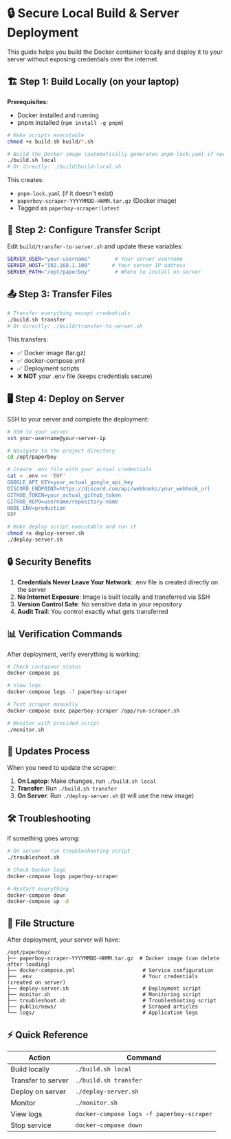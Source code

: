 # 🔒 Secure Local Build & Server Deployment

This guide helps you build the Docker container locally and deploy it to your server without exposing credentials over the internet.

## 🏗️ **Step 1: Build Locally (on your laptop)**

**Prerequisites:**
- Docker installed and running
- pnpm installed (`npm install -g pnpm`)

```bash
# Make scripts executable
chmod +x build.sh build/*.sh

# Build the Docker image (automatically generates pnpm-lock.yaml if needed)
./build.sh local
# Or directly: ./build/build-local.sh
```

This creates:
- `pnpm-lock.yaml` (if it doesn't exist)
- `paperboy-scraper-YYYYMMDD-HHMM.tar.gz` (Docker image)
- Tagged as `paperboy-scraper:latest`

## 📡 **Step 2: Configure Transfer Script**

Edit `build/transfer-to-server.sh` and update these variables:
```bash
SERVER_USER="your-username"        # Your server username
SERVER_HOST="192.168.1.100"       # Your server IP address
SERVER_PATH="/opt/paperboy"        # Where to install on server
```

## 📤 **Step 3: Transfer Files**

```bash
# Transfer everything except credentials
./build.sh transfer
# Or directly: ./build/transfer-to-server.sh
```

This transfers:
- ✅ Docker image (tar.gz)
- ✅ docker-compose.yml
- ✅ Deployment scripts
- ❌ **NOT** your .env file (keeps credentials secure)

## 🖥️ **Step 4: Deploy on Server**

SSH to your server and complete the deployment:

```bash
# SSH to your server
ssh your-username@your-server-ip

# Navigate to the project directory
cd /opt/paperboy

# Create .env file with your actual credentials
cat > .env << 'EOF'
GOOGLE_API_KEY=your_actual_google_api_key
DISCORD_ENDPOINT=https://discord.com/api/webhooks/your_webhook_url
GITHUB_TOKEN=your_actual_github_token
GITHUB_REPO=username/repository-name
NODE_ENV=production
EOF

# Make deploy script executable and run it
chmod +x deploy-server.sh
./deploy-server.sh
```

## 🔒 **Security Benefits**

1. **Credentials Never Leave Your Network**: .env file is created directly on the server
2. **No Internet Exposure**: Image is built locally and transferred via SSH
3. **Version Control Safe**: No sensitive data in your repository
4. **Audit Trail**: You control exactly what gets transferred

## 📊 **Verification Commands**

After deployment, verify everything is working:

```bash
# Check container status
docker-compose ps

# View logs
docker-compose logs -f paperboy-scraper

# Test scraper manually
docker-compose exec paperboy-scraper /app/run-scraper.sh

# Monitor with provided script
./monitor.sh
```

## 🔄 **Updates Process**

When you need to update the scraper:

1. **On Laptop**: Make changes, run `./build.sh local`
2. **Transfer**: Run `./build.sh transfer` 
3. **On Server**: Run `./deploy-server.sh` (it will use the new image)

## 🛠️ **Troubleshooting**

If something goes wrong:

```bash
# On server - run troubleshooting script
./troubleshoot.sh

# Check Docker logs
docker-compose logs paperboy-scraper

# Restart everything
docker-compose down
docker-compose up -d
```

## 📁 **File Structure**

After deployment, your server will have:
```
/opt/paperboy/
├── paperboy-scraper-YYYYMMDD-HHMM.tar.gz  # Docker image (can delete after loading)
├── docker-compose.yml                      # Service configuration
├── .env                                    # Your credentials (created on server)
├── deploy-server.sh                        # Deployment script
├── monitor.sh                              # Monitoring script
├── troubleshoot.sh                         # Troubleshooting script
├── public/news/                            # Scraped articles
└── logs/                                   # Application logs
```

## ⚡ **Quick Reference**

| Action | Command |
|--------|---------|
| Build locally | `./build.sh local` |
| Transfer to server | `./build.sh transfer` |
| Deploy on server | `./deploy-server.sh` |
| Monitor | `./monitor.sh` |
| View logs | `docker-compose logs -f paperboy-scraper` |
| Stop service | `docker-compose down` |
